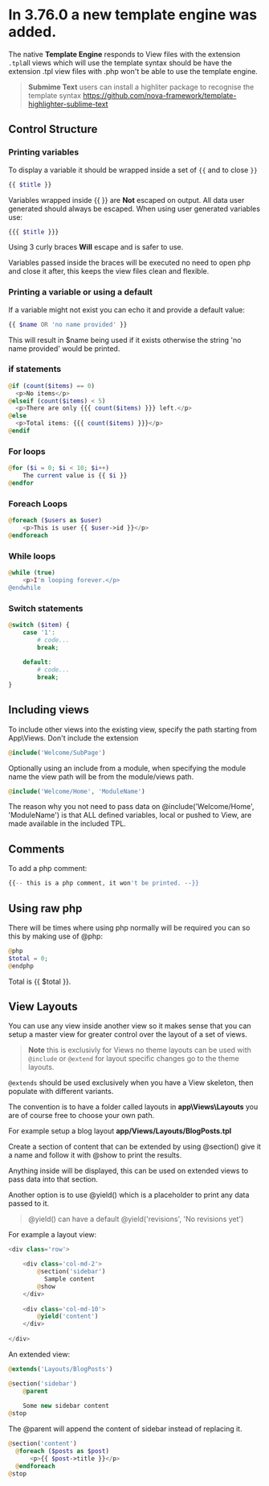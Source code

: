 # In 3.76.0 a new template engine was added.

The native **Template Engine** responds to View files with the extension `.tpl`all views which will use the template syntax 
should be have the extension .tpl view files with .php won't be able to use the template engine.

> **Submime Text** users can install a highliter package to recognise the template syntax https://github.com/nova-framework/template-highlighter-sublime-text

## Control Structure

### Printing variables 

To display a variable it should be wrapped inside a set of `{{` and to close `}}`

```php
{{ $title }}
```

Variables wrapped inside {{ }} are **Not** escaped on output. All data user generated should always be escaped. 
When using user generated variables use:

```php
{{{ $title }}}
```

Using 3 curly braces **Will** escape and is safer to use.

Variables passed inside the braces will be executed no need to open php and close it after, this keeps the view files 
clean and flexible.

### Printing a variable or using a default

If a variable might not exist you can echo it and provide a default value:

```php
{{ $name OR 'no name provided' }}
```

This will result in $name being used if it exists otherwise the string 'no name provided' would be printed.

### if statements

```php
@if (count($items) == 0)
  <p>No items</p>
@elseif (count($items) < 5)
  <p>There are only {{{ count($items) }}} left.</p>
@else
  <p>Total items: {{{ count($items) }}}</p>
@endif
```

### For loops

```php
@for ($i = 0; $i < 10; $i++)
    The current value is {{ $i }}
@endfor
```

### Foreach Loops

```php
@foreach ($users as $user)
    <p>This is user {{ $user->id }}</p>
@endforeach
```

### While loops

```php
@while (true)
    <p>I'm looping forever.</p>
@endwhile
```

### Switch statements
```php 
@switch ($item) {
    case '1':
        # code...
        break;
    
    default:
        # code...
        break;
}
```

## Including views

To include other views into the existing view, specify the path starting from App\Views. Don't include the extension

```php
@include('Welcome/SubPage')
```

Optionally using an include from a module, when specifying the module name the view path will be from the module/views path.

```php
@include('Welcome/Home', 'ModuleName')
```

The reason why you not need to pass data on @include('Welcome/Home', 'ModuleName') is that ALL defined variables, local or pushed to View, are made available in the included TPL.

## Comments

To add a php comment:

```php
{{-- this is a php comment, it won't be printed. --}}
```

## Using raw php

There will be times where using php normally will be required you can so this by making use of @php:

```php
@php
$total = 0;
@endphp
```

<p>Total is {{ $total }}.</p>

## View Layouts

You can use any view inside another view so it makes sense that you can setup a master view for greater control over the layout of a set of views.

> **Note** this is exclusivly for Views no theme layouts can be used with `@include` or `@extend` for layout specific changes go to the theme layouts.

`@extends` should be used exclusively when you have a View skeleton, then populate with different variants.

The convention is to have a folder called layouts in **app\Views\Layouts** you are of course free to choose your own path.

For example setup a blog layout **app/Views/Layouts/BlogPosts.tpl**

Create a section of content that can be extended by using @section() give it a name and follow it with @show to print the results.

Anything inside will be displayed, this can be used on extended views to pass data into that section.

Another option is to use @yield() which is a placeholder to print any data passed to it.

> @yield() can have a default @yield('revisions', 'No revisions yet')

For example a layout view:

```php
<div class='row'>

    <div class='col-md-2'>
        @section('sidebar')
          Sample content
        @show
    </div>
    
    <div class='col-md-10'>
        @yield('content')
    </div>
    
</div>
```

An extended view:

```php
@extends('Layouts/BlogPosts')

@section('sidebar')
    @parent
    
    Some new sidebar content
@stop
```

The @parent will append the content of sidebar instead of replacing it.

```php
@section('content')
  @foreach ($posts as $post)
      <p>{{ $post->title }}</p>
  @endforeach
@stop
```
    
        
  
